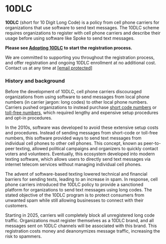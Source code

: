 # 10DLC

**10DLC** (short for 10 Digit Long Code) is a policy
from cell phone carriers for organizations that use software to send
text messages. The 10DLC scheme requires organizations to register
with cell phone carriers and describe their usage before using software
like Spoke to send text messages.

**Please see [Adopting 10DLC](https://withtheranks.com/docs/spoke/for-spoke-admins/transitioning-to-10dlc) to start the registration process.**

We are committed to supporting you throughout the registration
process, and offer registration and ongoing 10DLC enrollment at
no additional cost. Contact us at any time at
[[email protected]](/cdn-cgi/l/email-protection#a6d5d3d6d6c9d4d2e6d1cfd2ced2cec3d4c7c8cdd588c5c9cb)

### History and background

Before the development of 10DLC, cell phone carriers discouraged
organizations from using software to send messages from local
phone numbers (in carrier jargon: long codes) to other local
phone numbers. Carriers pushed organizations to instead purchase
[short code numbers](https://en.wikipedia.org/wiki/Short_code)
or [toll-free numbers](https://en.wikipedia.org/wiki/Toll-free_telephone_number), which required lengthy and expensive setup procedures and
opt-in procedures.

In the 2010s, software was developed to avoid these extensive
setup costs and procedures. Instead of sending messages from
short-code or toll-free numbers, this software provided ways to
send text messages from individual cell phones to other cell
phones. This concept, known as peer-to-peer texting, allowed
political campaigns and organizers to quickly contact voters and
volunteers. Eventually, this ecosystem developed into modern
texting software, which allows users to directly send text
messages via internet telecom services without managing
individual cell phones.

The advent of software-based texting lowered technical and
financial barriers for sending texts, leading to an increase in
spam. In response, cell phone carriers introduced the 10DLC
policy to provide a sanctioned platform for organizations to
send text messages using long codes. The stated objective of the
10DLC program is to protect consumers from unwanted spam while
still allowing businesses to connect with their customers.

Starting in 2025, carriers will completely block all
unregistered long code traffic. Organizations must register
themselves as a 10DLC brand, and all messages sent on 10DLC
channels will be associated with this brand. This registration
costs money and deanonymizes message traffic, increasing the
risk to spammers.

 
